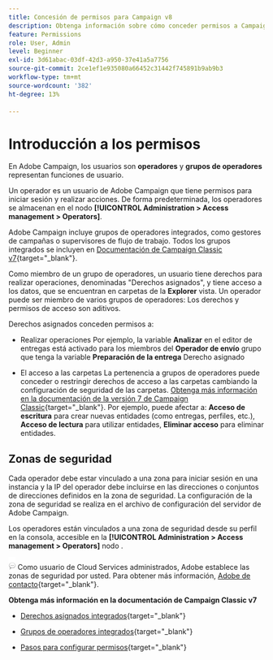 ```yaml
---
title: Concesión de permisos para Campaign v8
description: Obtenga información sobre cómo conceder permisos a Campaign v8
feature: Permissions
role: User, Admin
level: Beginner
exl-id: 3d61abac-03df-42d3-a950-37e41a5a7756
source-git-commit: 2ce1ef1e935080a66452c31442f745891b9ab9b3
workflow-type: tm+mt
source-wordcount: '382'
ht-degree: 13%

---
```


# Introducción a los permisos

En Adobe Campaign, los usuarios son **operadores** y **grupos de operadores** representan funciones de usuario.

Un operador es un usuario de Adobe Campaign que tiene permisos para iniciar sesión y realizar acciones. De forma predeterminada, los operadores se almacenan en el nodo **[!UICONTROL Administration > Access management > Operators]**.

Adobe Campaign incluye grupos de operadores integrados, como gestores de campañas o supervisores de flujo de trabajo. Todos los grupos integrados se incluyen en [Documentación de Campaign Classic v7](https://experienceleague.adobe.com/docs/campaign-classic/using/getting-started/permissions/access-management-groups.html?lang=en#default-groups){target=&quot;_blank&quot;}.

Como miembro de un grupo de operadores, un usuario tiene derechos para realizar operaciones, denominadas &quot;Derechos asignados&quot;, y tiene acceso a los datos, que se encuentran en carpetas de la **Explorer** vista. Un operador puede ser miembro de varios grupos de operadores: Los derechos y permisos de acceso son aditivos.

Derechos asignados conceden permisos a:

* Realizar operaciones Por ejemplo, la variable **Analizar** en el editor de entregas está activado para los miembros del **Operador de envío** grupo que tenga la variable **Preparación de la entrega** Derecho asignado

* El acceso a las carpetas La pertenencia a grupos de operadores puede conceder o restringir derechos de acceso a las carpetas cambiando la configuración de seguridad de las carpetas. [Obtenga más información en la documentación de la versión 7 de Campaign Classic](https://experienceleague.adobe.com/docs/campaign-classic/using/getting-started/permissions/access-management-folders.html?lang=en#permissions-on-a-folder){target=&quot;_blank&quot;}. Por ejemplo, puede afectar a: **Acceso de escritura** para crear nuevas entidades (como entregas, perfiles, etc.), **Acceso de lectura** para utilizar entidades, **Eliminar acceso** para eliminar entidades.

## Zonas de seguridad

Cada operador debe estar vinculado a una zona para iniciar sesión en una instancia y la IP del operador debe incluirse en las direcciones o conjuntos de direcciones definidos en la zona de seguridad. La configuración de la zona de seguridad se realiza en el archivo de configuración del servidor de Adobe Campaign.

Los operadores están vinculados a una zona de seguridad desde su perfil en la consola, accesible en la **[!UICONTROL Administration > Access management > Operators]** nodo .

![](../assets/do-not-localize/speech.png)  Como usuario de Cloud Services administrados, Adobe establece las zonas de seguridad por usted. Para obtener más información, [Adobe de contacto](https://helpx.adobe.com/es/enterprise/admin-guide.html/enterprise/using/support-for-experience-cloud.ug.html){target=&quot;_blank&quot;}.

**Obtenga más información en la documentación de Campaign Classic v7**

* [Derechos asignados integrados](https://experienceleague.adobe.com/docs/campaign-classic/using/getting-started/permissions/access-management-named-rights.html){target=&quot;_blank&quot;}

* [Grupos de operadores integrados](https://experienceleague.adobe.com/docs/campaign-classic/using/getting-started/permissions/access-management-groups.html?lang=en#default-groups){target=&quot;_blank&quot;}

* [Pasos para configurar permisos](https://experienceleague.adobe.com/docs/campaign-classic/using/getting-started/permissions/access-management.html){target=&quot;_blank&quot;}
